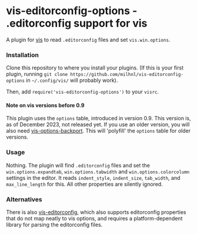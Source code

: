 # vis-editorconfig-options - .editorconfig support for vis

A plugin for [vis](https://github.com/martanne/vis) to read `.editorconfig`
files and set `vis.win.options`.

### Installation

Clone this repository to where you install your plugins. (If this is your first
plugin, running `git clone https://github.com/milhnl/vis-editorconfig-options`
in `~/.config/vis/` will probably work).

Then, add `require('vis-editorconfig-options')` to your `visrc`.

#### Note on vis versions before 0.9

This plugin uses the `options` table, introduced in version 0.9. This version
is, as of December 2023, not released yet. If you use an older version, you
will also need
[vis-options-backport](https://github.com/milhnl/vis-options-backport). This
will 'polyfill' the `options` table for older versions.

### Usage

Nothing. The plugin will find `.editorconfig` files and set the
`win.options.expandtab`, `win.options.tabwidth` and `win.options.colorcolumn`
settings in the editor. It reads `indent_style`, `indent_size`, `tab_width`,
and `max_line_length` for this. All other properties are silently ignored.

### Alternatives

There is also
[vis-editorconfig](https://github.com/seifferth/vis-editorconfig), which also
supports editorconfig properties that do not map neatly to vis options, and
requires a platform-dependent library for parsing the editorconfig files.
